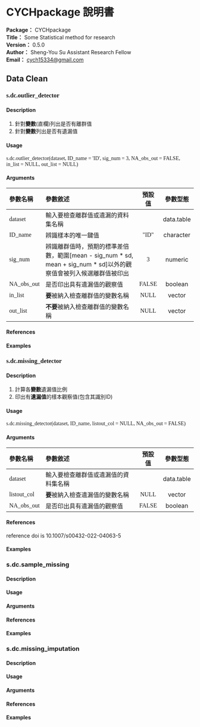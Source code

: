 # CYCHpackage 說明書 #
**Package：** CYCHpackage  
**Title：** Some Statistical method for research  
**Version：** 0.5.0  
**Author：** Sheng-You Su Assistant Research Fellow  
**Email：** cych15334@gmail.com  

## **Data Clean** ##

### **<font face="Lucida Console">s.dc.outlier_detector</font>** ###

#### Description ####
1. 針對**變數**(直欄)列出是否有離群值
2. 針對**變數**列出是否有遺漏值

#### Usage ####
<font face="Lucida Console">s.dc.outlier_detector(dataset, ID_name = 'ID', sig_num = 3, NA_obs_out = FALSE, in_list = NULL, out_list = NULL)</font>  

#### Arguments ####
|參數名稱|參數敘述|預設值|參數型態|
|:----------|:----------|:----------:|:----------:|
|<font face="Lucida Console">dataset</font>|輸入要檢查離群值或遺漏的資料集名稱||data.table|
|<font face="Lucida Console">ID_name</font>|辨識樣本的唯一鍵值|<font face="Lucida Console">"ID"</font>|character|
|<font face="Lucida Console">sig_num</font>|辨識離群值時，預期的標準差倍數，範圍[mean - sig_num * sd, mean + sig_num * sd]以外的觀察值會被列入候選離群值被印出|<font face="Lucida Console">3</font>|numeric|
|<font face="Lucida Console">NA_obs_out</font>|是否印出具有遺漏值的觀察值|<font face="Lucida Console">FALSE</font>|boolean|
|<font face="Lucida Console">in_list</font>|**要**被納入檢查離群值的變數名稱|<font face="Lucida Console">NULL</font>|vector|
|<font face="Lucida Console">out_list</font>|**不要**被納入檢查離群值的變數名稱|<font face="Lucida Console">NULL</font>|vector|

#### References ####
#### Examples ####

### <font face="Lucida Console">**s.dc.missing_detector**</font> ###
#### Description ####
1. 計算各**變數**遺漏值比例
2. 印出有**遺漏值**的樣本觀察值(包含其識別ID)

#### Usage ####
<font face="Lucida Console">s.dc.missing_detector(dataset, ID_name, listout_col = NULL, NA_obs_out = FALSE)</font> 

#### Arguments ####
|參數名稱|參數敘述|預設值|參數型態|
|:----------|:----------|:----------:|:----------:|
|<font face="Lucida Console">dataset</font>|輸入要檢查離群值或遺漏值的資料集名稱|     |data.table|
|<font face="Lucida Console">listout_col</font>|**要**被納入檢查遺漏值的變數名稱|<font face="Lucida Console">NULL</font>|vector|
|<font face="Lucida Console">NA_obs_out</font>|是否印出具有遺漏值的觀察值|<font face="Lucida Console">FALSE</font>|boolean|
#### References ####
reference doi is 10.1007/s00432-022-04063-5
#### Examples ####

### **s.dc.sample_missing** ###
#### Description ####
#### Usage ####
#### Arguments ####
#### References ####
#### Examples ####

### **s.dc.missing_imputation** ###
#### Description ####
#### Usage ####
#### Arguments ####
#### References ####
#### Examples ####
